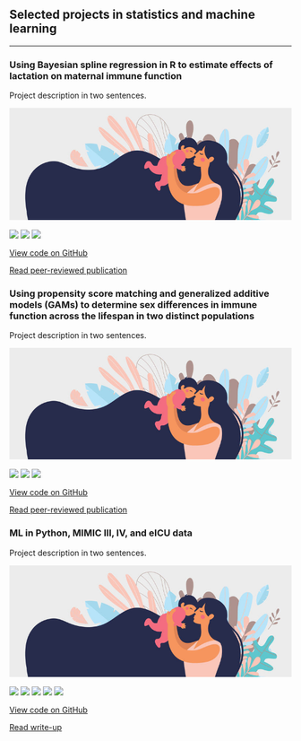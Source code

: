 ## Selected projects in statistics and machine learning

---

### Using Bayesian spline regression in R to estimate effects of lactation on maternal immune function

Project description in two sentences. 

<img src="images/clipart_FB.jpg?raw=true" />

[![](https://img.shields.io/badge/R-black?logo=R)](#) [![](https://img.shields.io/badge/RStudio-black?logo=RStudio)](#) [![](https://img.shields.io/badge/Tidyverse-black?logo=Tidyverse)](#)

[View code on GitHub](https://github.com/carmenhove/sphs)

[Read peer-reviewed publication](https://github.com/carmenhove/sphs)


### Using propensity score matching and generalized additive models (GAMs) to determine sex differences in immune function across the lifespan in two distinct populations

Project description in two sentences. 

<img src="images/clipart_FB.jpg?raw=true" />

[![](https://img.shields.io/badge/R-black?logo=R)](#) [![](https://img.shields.io/badge/RStudio-black?logo=RStudio)](#) [![](https://img.shields.io/badge/Tidyverse-black?logo=Tidyverse)](#)

[View code on GitHub](https://github.com/carmenhove/sphs)

[Read peer-reviewed publication](https://github.com/carmenhove/sphs)


### ML in Python, MIMIC III, IV, and eICU data

Project description in two sentences. 

<img src="images/clipart_FB.jpg?raw=true" />

[![](https://img.shields.io/badge/R-black?logo=R)](#) [![](https://img.shields.io/badge/RStudio-black?logo=RStudio)](#) [![](https://img.shields.io/badge/Tidyverse-black?logo=Tidyverse)](#) [![](https://img.shields.io/badge/Python-black?logo=Python)](#) [![](https://img.shields.io/badge/GoogleBigQuery-black?logo=GoogleBigQuery)](#)

[View code on GitHub](https://github.com/carmenhove/sphs)

[Read write-up](https://github.com/carmenhove/sphs)

